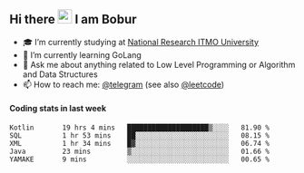 ## Hi there <img src="https://media.giphy.com/media/hvRJCLFzcasrR4ia7z/giphy.gif" width="25px" height="25px"> I am Bobur

- :mortar_board: I’m currently studying at [National Research ITMO University](https://itmo.ru/)
- :seedling: I’m currently learning GoLang
- :speech_balloon: Ask me about anything related to Low Level Programming or Algorithm and Data Structures
- :mailbox: How to reach me: [@telegram](https://t.me/octoant) (see also [@leetcode](https://leetcode.com/octoant/))    

#### Coding stats in last week

<!--START_SECTION:waka-->

```text
Kotlin       19 hrs 4 mins   ████████████████████▒░░░░   81.90 %
SQL          1 hr 53 mins    ██░░░░░░░░░░░░░░░░░░░░░░░   08.15 %
XML          1 hr 34 mins    █▓░░░░░░░░░░░░░░░░░░░░░░░   06.74 %
Java         23 mins         ▒░░░░░░░░░░░░░░░░░░░░░░░░   01.66 %
YAMAKE       9 mins          ░░░░░░░░░░░░░░░░░░░░░░░░░   00.65 %
```

<!--END_SECTION:waka-->
